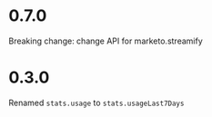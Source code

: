 # 0.7.0

Breaking change: change API for marketo.streamify

# 0.3.0

Renamed `stats.usage` to `stats.usageLast7Days`

